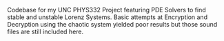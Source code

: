 Codebase for my UNC PHYS332 Project featuring PDE Solvers to find stable and unstable Lorenz Systems. Basic attempts at Encryption and Decryption using the chaotic system yielded poor results but those sound files are still included here.
